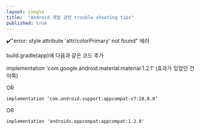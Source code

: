```yaml
---
layout: single
title:  "Android 개발 관련 trouble shooting tips"
published: true
---
```


✔️"error: style attribute 'attr/colorPrimary' not found" 에러



build.gradle(app)에 다음과 같은 코드 추가



implementation 'com.google.android.material:material:1.2.1' (효과가 있었던 건 이쪽)

OR

```xml
implementation ‘com.android.support:appcompat-v7:28.0.0’
```

OR

```xml
implementation 'androidx.appcompat:appcompat:1.2.0'
```






